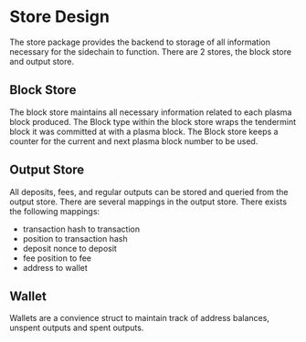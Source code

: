 # Store Design #

The store package provides the backend to storage of all information necessary for the sidechain to function.
There are 2 stores, the block store and output store.

## Block Store ##
The block store maintains all necessary information related to each plasma block produced. 
The Block type within the block store wraps the tendermint block it was committed at with a plasma block. 
The Block store keeps a counter for the current and next plasma block number to be used. 

## Output Store ##
All deposits, fees, and regular outputs can be stored and queried from the output store. 
There are several mappings in the output store. 
There exists the following mappings:
- transaction hash to transaction
- position to transaction hash
- deposit nonce to deposit
- fee position to fee
- address to wallet 

## Wallet ##
Wallets are a convience struct to maintain track of address balances, unspent outputs and spent outputs.



